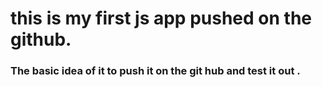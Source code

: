 # this is my first **js app** pushed on the github.

### The basic idea of it to push it on the git hub and test it out .
